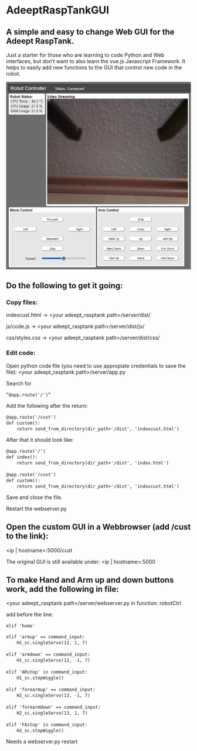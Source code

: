 # AdeeptRaspTankGUI
## A simple and easy to change Web GUI for the Adeept RaspTank.

Just a starter for those who are learning to code Python and Web interfaces, but don’t want to also learn the vue.js Javascript Framework. It helps to easily add new functions to the GUI that control new code in the robot.

![Custom GUI for Adeept Rasp Tank](CustRobotController.png)

## Do the following to get it going:
### Copy files:
indexcust.html -> \<your adeept_rasptank path\>/server/dist/

js/code.js -> \<your adeept_rasptank path\>/server/dist/js/

css/styles.css -> \<your adeept_rasptank path\>/server/dist/css/

### Edit code:
Open python code file (you need to use appropiate credentials to save the file): \<your adeept_rasptank path\>/server/app.py

Search for 
```
“@app.route('/')”
```
Add the following after the return:
```
@app.route('/cust')
def custom():
    return send_from_directory(dir_path+'/dist', 'indexcust.html')
```
After that it should look like:
```
@app.route('/')
def index():
    return send_from_directory(dir_path+'/dist', 'index.html')

@app.route('/cust')
def custom():
    return send_from_directory(dir_path+'/dist', 'indexcust.html')
```

Save and close the file.

Restart the webserver.py

## Open the custom GUI in a Webbrowser (add /cust to the link):
\<ip \| hostname\>:5000/cust

The original GUI is still available under: \<ip \| hostname\>:5000


## To make Hand and Arm up and down buttons work, add the following in file:
\<your adeept_rasptank path\>/server/webserver.py
in function:
robotCtrl

add before the line:
```
elif 'home'
```

```
elif 'armup' == command_input:
    H1_sc.singleServo(12, 1, 7)

elif 'armdown' == command_input:
    H1_sc.singleServo(12, -1, 7)

elif 'ARstop' in command_input:
    H1_sc.stopWiggle()

elif 'forearmup' == command_input:
    H2_sc.singleServo(13, -1, 7)

elif 'forearmdown' == command_input:
    H2_sc.singleServo(13, 1, 7)

elif 'FAstop' in command_input:
    H2_sc.stopWiggle()
```

Needs a webserver.py restart